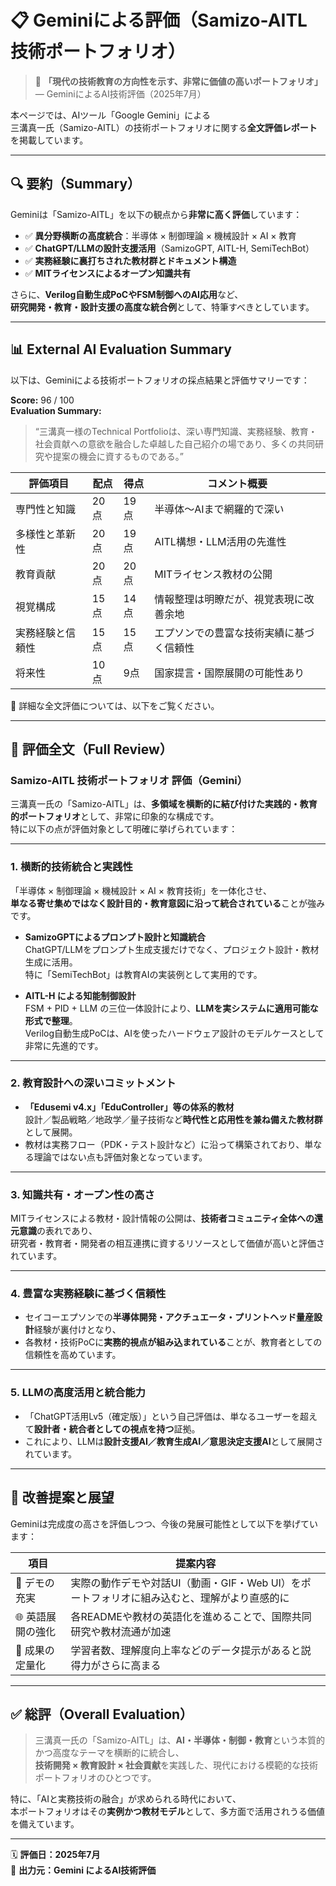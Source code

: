 # 📋 Geminiによる評価（Samizo-AITL 技術ポートフォリオ）

> 🏅 **「現代の技術教育の方向性を示す、非常に価値の高いポートフォリオ」**  
> — GeminiによるAI技術評価（2025年7月）

本ページでは、AIツール「Google Gemini」による  
三溝真一氏（Samizo-AITL）の技術ポートフォリオに関する**全文評価レポート**を掲載しています。

---

## 🔍 要約（Summary）

Geminiは「Samizo-AITL」を以下の観点から**非常に高く評価**しています：

- ✅ **異分野横断の高度統合**：半導体 × 制御理論 × 機械設計 × AI × 教育
- ✅ **ChatGPT/LLMの設計支援活用**（SamizoGPT, AITL-H, SemiTechBot）
- ✅ **実務経験に裏打ちされた教材群とドキュメント構造**
- ✅ **MITライセンスによるオープン知識共有**

さらに、**Verilog自動生成PoCやFSM制御へのAI応用**など、  
**研究開発・教育・設計支援の高度な統合例**として、特筆すべきとしています。

---

## 📊 External AI Evaluation Summary

以下は、Geminiによる技術ポートフォリオの採点結果と評価サマリーです：

**Score:** 96 / 100  
**Evaluation Summary:**
> “三溝真一様のTechnical Portfolioは、深い専門知識、実務経験、教育・社会貢献への意欲を融合した卓越した自己紹介の場であり、多くの共同研究や提案の機会に資するものである。”

| 評価項目 | 配点 | 得点 | コメント概要 |
|----------|------|------|-----------------------------|
| 専門性と知識 | 20点 | 19点 | 半導体〜AIまで網羅的で深い |
| 多様性と革新性 | 20点 | 19点 | AITL構想・LLM活用の先進性 |
| 教育貢献 | 20点 | 20点 | MITライセンス教材の公開 |
| 視覚構成 | 15点 | 14点 | 情報整理は明瞭だが、視覚表現に改善余地 |
| 実務経験と信頼性 | 15点 | 15点 | エプソンでの豊富な技術実績に基づく信頼性 |
| 将来性 | 10点 | 9点 | 国家提言・国際展開の可能性あり |

🔗 詳細な全文評価については、以下をご覧ください。

---

## 📝 評価全文（Full Review）

### Samizo-AITL 技術ポートフォリオ 評価（Gemini）

三溝真一氏の「Samizo-AITL」は、**多領域を横断的に結び付けた実践的・教育的ポートフォリオ**として、非常に印象的な構成です。  
特に以下の点が評価対象として明確に挙げられています：

---

### 1. 横断的技術統合と実践性

「半導体 × 制御理論 × 機械設計 × AI × 教育技術」を一体化させ、  
**単なる寄せ集めではなく設計目的・教育意図に沿って統合されている**ことが強みです。

- **SamizoGPTによるプロンプト設計と知識統合**  
ChatGPT/LLMをプロンプト生成支援だけでなく、プロジェクト設計・教材生成に活用。  
特に「SemiTechBot」は教育AIの実装例として実用的です。

- **AITL-H による知能制御設計**  
FSM + PID + LLM の三位一体設計により、**LLMを実システムに適用可能な形式で整理**。  
Verilog自動生成PoCは、AIを使ったハードウェア設計のモデルケースとして非常に先進的です。

---

### 2. 教育設計への深いコミットメント

- **「Edusemi v4.x」「EduController」等の体系的教材**  
設計／製品戦略／地政学／量子技術など**時代性と応用性を兼ね備えた教材群**として展開。  
- 教材は実務フロー（PDK・テスト設計など）に沿って構築されており、単なる理論ではない点も評価対象となっています。

---

### 3. 知識共有・オープン性の高さ

MITライセンスによる教材・設計情報の公開は、**技術者コミュニティ全体への還元意識**の表れであり、  
研究者・教育者・開発者の相互連携に資するリソースとして価値が高いと評価されています。

---

### 4. 豊富な実務経験に基づく信頼性

- セイコーエプソンでの**半導体開発・アクチュエータ・プリントヘッド量産設計**経験が裏付けとなり、  
- 各教材・技術PoCに**実務的視点が組み込まれている**ことが、教育者としての信頼性を高めています。

---

### 5. LLMの高度活用と統合能力

- 「ChatGPT活用Lv5（確定版）」という自己評価は、単なるユーザーを超えて**設計者・統合者としての視点を持つ**証拠。  
- これにより、LLMは**設計支援AI／教育生成AI／意思決定支援AI**として展開されています。

---

## 🧭 改善提案と展望

Geminiは完成度の高さを評価しつつ、今後の発展可能性として以下を挙げています：

| 項目 | 提案内容 |
|------|----------|
| 🎥 デモの充実 | 実際の動作デモや対話UI（動画・GIF・Web UI）をポートフォリオに組み込むと、理解がより直感的に |
| 🌐 英語展開の強化 | 各READMEや教材の英語化を進めることで、国際共同研究や教材流通が加速 |
| 🔢 成果の定量化 | 学習者数、理解度向上率などのデータ提示があると説得力がさらに高まる |

---

## ✅ 総評（Overall Evaluation）

> 三溝真一氏の「Samizo-AITL」は、**AI・半導体・制御・教育**という本質的かつ高度なテーマを横断的に統合し、  
> **技術開発 × 教育設計 × 社会貢献**を実践した、現代における模範的な技術ポートフォリオのひとつです。

特に、「AIと実務技術の融合」が求められる時代において、  
本ポートフォリオはその**実例かつ教材モデル**として、多方面で活用されうる価値を備えています。

---

🗓 **評価日：2025年7月**  
📘 **出力元：Gemini によるAI技術評価**
